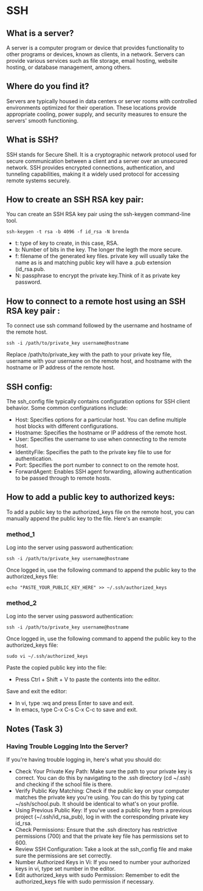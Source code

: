 # SSH

## What is a server?
A server is a computer program or device that provides functionality to other programs or devices, known as clients, in a network. Servers can provide various services such as file storage, email hosting, website hosting, or database management, among others.

## Where do you find it?
Servers are typically housed in data centers or server rooms with controlled environments optimized for their operation. These locations provide appropriate cooling, power supply, and security measures to ensure the servers' smooth functioning.

## What is SSH?
SSH stands for Secure Shell. It is a cryptographic network protocol used for secure communication between a client and a server over an unsecured network. SSH provides encrypted connections, authentication, and tunneling capabilities, making it a widely used protocol for accessing remote systems securely.

## How to create an SSH RSA key pair:
You can create an SSH RSA key pair using the ssh-keygen command-line tool.

```
ssh-keygen -t rsa -b 4096 -f id_rsa -N brenda
```

* t: type of key to create, in this case, RSA.
* b: Number of bits in the key. The longer the legth the more secure.
* f: filename of the generated key files. private key will usually take the name as is and matching public key will have a .pub extension (id_rsa.pub.
* N: passphrase to encrypt the private key.Think of it as private key password.

## How to connect to a remote host using an SSH RSA key pair :
To connect use ssh command followed by the username and hostname of the remote host.

```
ssh -i /path/to/private_key username@hostname
```

Replace /path/to/private_key with the path to your private key file, username with your username on the remote host, and hostname with the hostname or IP address of the remote host.

## SSH config:
The ssh_config file typically contains configuration options for SSH client behavior. Some common configurations include:

* Host: Specifies options for a particular host. You can define multiple host blocks with different configurations.
* Hostname: Specifies the hostname or IP address of the remote host.
* User: Specifies the username to use when connecting to the remote host.
* IdentityFile: Specifies the path to the private key file to use for authentication.
* Port: Specifies the port number to connect to on the remote host.
* ForwardAgent: Enables SSH agent forwarding, allowing authentication to be passed through to remote hosts.


## How to add a public key to authorized keys:
To add a public key to the authorized_keys file on the remote host, you can manually append the public key to the file. Here's an example:

### method_1

Log into the server using password authentication:

```
ssh -i /path/to/private_key username@hostname
```

Once logged in, use the following command to append the public key to the authorized_keys file:

```
echo "PASTE_YOUR_PUBLIC_KEY_HERE" >> ~/.ssh/authorized_keys
```

### method_2

Log into the server using password authentication:

```
ssh -i /path/to/private_key username@hostname
```

Once logged in, use the following command to append the public key to the authorized_keys file:

```
sudo vi ~/.ssh/authorized_keys
```

Paste the copied public key into the file:
* Press Ctrl + Shift + V to paste the contents into the editor.

Save and exit the editor:
* In vi, type :wq and press Enter to save and exit.
* In emacs, type C-x C-s C-x C-c to save and exit.

## Notes (Task 3)

### Having Trouble Logging Into the Server?
If you're having trouble logging in, here's what you should do:

* Check Your Private Key Path: Make sure the path to your private key is correct. You can do this by navigating to the .ssh directory (cd ~/.ssh) and checking if the school file is there.
* Verify Public Key Matching: Check if the public key on your computer matches the private key you're using. You can do this by typing cat ~/ssh/school.pub. It should be identical to what's on your profile.
* Using Previous Public Key: If you've used a public key from a previous project (~/.ssh/id_rsa_pub), log in with the corresponding private key id_rsa.
* Check Permissions: Ensure that the .ssh directory has restrictive permissions (700) and that the private key file has permissions set to 600.
* Review SSH Configuration: Take a look at the ssh_config file and make sure the permissions are set correctly.
* Number Authorized Keys in Vi: If you need to number your authorized keys in vi, type set number in the editor.
* Edit authorized_keys with sudo Permission: Remember to edit the authorized_keys file with sudo permission if necessary.
